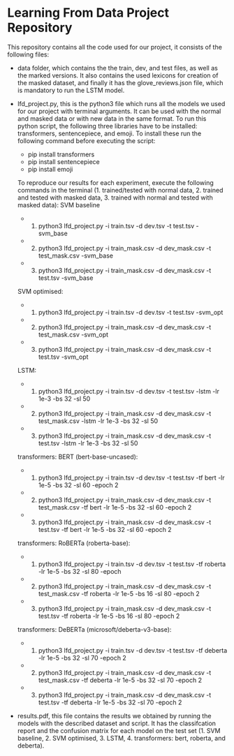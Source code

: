 # Learning From Data Project Repository 

This repository contains all the code used for our project, it consists of the following files:
- data folder, which contains the the train, dev, and test files, as well as the marked versions. It also contains the used lexicons for creation of the masked dataset, and finally it has the glove_reviews.json file, which is mandatory to run the LSTM model.

- lfd_project.py, this is the python3 file which runs all the models we used for our project with terminal arguments. It can be used with the normal and masked data or with new data in the same format. To run this python script, the following three libraries have to be installed: transformers, sentencepiece, and emoji. To install these run the following command before executing the script: 
    - pip install transformers
    - pip install sentencepiece
    - pip install emoji
    
    To reproduce our results for each experiment, execute the following commands in the terminal
    (1. trained/tested with normal data, 2. trained and tested with masked data, 3. trained with normal and tested with masked data):
    SVM baseline
    - 1. python3 lfd_project.py -i train.tsv -d dev.tsv -t test.tsv -svm_base
    - 2. python3 lfd_project.py -i train_mask.csv -d dev_mask.csv -t test_mask.csv -svm_base
    - 3. python3 lfd_project.py -i train_mask.csv -d dev_mask.csv -t test.tsv -svm_base
    
    SVM optimised:
    - 1. python3 lfd_project.py -i train.tsv -d dev.tsv -t test.tsv -svm_opt
    - 2. python3 lfd_project.py -i train_mask.csv -d dev_mask.csv -t test_mask.csv -svm_opt
    - 3. python3 lfd_project.py -i train_mask.csv -d dev_mask.csv -t test.tsv -svm_opt
    
    LSTM:
    - 1. python3 lfd_project.py -i train.tsv -d dev.tsv -t test.tsv -lstm -lr 1e-3 -bs 32 -sl 50
    - 2. python3 lfd_project.py -i train_mask.csv -d dev_mask.csv -t test_mask.csv -lstm -lr 1e-3 -bs 32 -sl 50
    - 3. python3 lfd_project.py -i train_mask.csv -d dev_mask.csv -t test.tsv -lstm -lr 1e-3 -bs 32 -sl 50
    
    transformers: BERT (bert-base-uncased):
    - 1. python3 lfd_project.py -i train.tsv -d dev.tsv -t test.tsv -tf bert -lr 1e-5 -bs 32 -sl 60 -epoch 2
    - 2. python3 lfd_project.py -i train_mask.csv -d dev_mask.csv -t test_mask.csv -tf bert -lr 1e-5 -bs 32 -sl 60 -epoch 2
    - 3. python3 lfd_project.py -i train_mask.csv -d dev_mask.csv -t test.tsv -tf bert -lr 1e-5 -bs 32 -sl 60 -epoch 2
    
    transformers: RoBERTa (roberta-base):
    - 1. python3 lfd_project.py -i train.tsv -d dev.tsv -t test.tsv -tf roberta -lr 1e-5 -bs 32 -sl 80 -epoch 
    - 2. python3 lfd_project.py -i train_mask.csv -d dev_mask.csv -t test_mask.csv -tf roberta -lr 1e-5 -bs 16 -sl 80 -epoch 2
    - 3. python3 lfd_project.py -i train_mask.csv -d dev_mask.csv -t test.tsv -tf roberta -lr 1e-5 -bs 16 -sl 80 -epoch 2
    
    transformers: DeBERTa (microsoft/deberta-v3-base):
    - 1. python3 lfd_project.py -i train.tsv -d dev.tsv -t test.tsv -tf deberta -lr 1e-5 -bs 32 -sl 70 -epoch 2
    - 2. python3 lfd_project.py -i train_mask.csv -d dev_mask.csv -t test_mask.csv -tf deberta -lr 1e-5 -bs 32 -sl 70 -epoch 2
    - 3. python3 lfd_project.py -i train_mask.csv -d dev_mask.csv -t test.tsv -tf deberta -lr 1e-5 -bs 32 -sl 70 -epoch 2

- results.pdf, this file contains the results we obtained by running the models with the described dataset and script. It has the classifcation report and the confusion matrix for each model on the test set (1. SVM baseline, 2. SVM optimised, 3. LSTM, 4. transformers: bert, roberta, and deberta).



